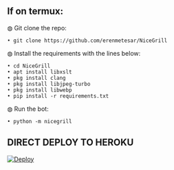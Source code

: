 ## If on termux:

◍ Git clone the repo:

    • git clone https://github.com/erenmetesar/NiceGrill

◍ Install the requirements with the lines below:

    • cd NiceGrill
    • apt install libxslt
    • pkg install clang
    • pkg install libjpeg-turbo
    • pkg install libwebp
    • pip install -r requirements.txt

◍ Run the bot:

    • python -m nicegrill

## DIRECT DEPLOY TO HEROKU


[![Deploy](https://www.herokucdn.com/deploy/button.svg)](https://dashboard.heroku.com/buton-url=https://github.com/muhammedfurkan/NiceGrill-1/&template=https://github.com/muhammedfurkan/nicegrill_autoheroku)
